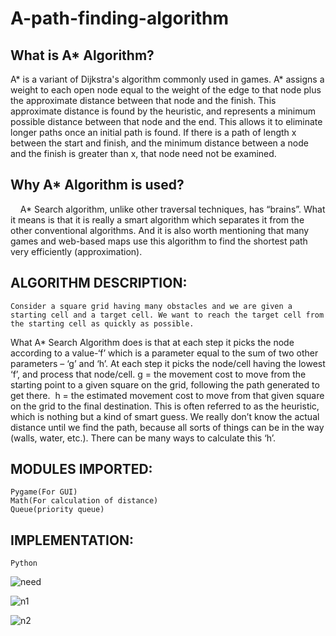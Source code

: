 # A-path-finding-algorithm

## What is A* Algorithm?

A* is a variant of Dijkstra's algorithm commonly used in games. A* assigns a weight to each open node equal to the weight of the edge to that node plus the approximate distance between that node and the finish. This approximate distance is found by the heuristic, and represents a minimum possible distance between that node and the end. This allows it to eliminate longer paths once an initial path is found. If there is a path of length x between the start and finish, and the minimum distance between a node and the finish is greater than x, that node need not be examined. 

## Why A* Algorithm is used?

    A* Search algorithm, unlike other traversal techniques, has “brains”. What it means is that it is really a smart algorithm which separates it from the other conventional algorithms. And it is also worth mentioning that many games and web-based maps use this algorithm to find the shortest path very efficiently (approximation). 
    
## ALGORITHM DESCRIPTION:
	Consider a square grid having many obstacles and we are given a starting cell and a target cell. We want to reach the target cell from the starting cell as quickly as possible. 
What A* Search Algorithm does is that at each step it picks the node according to a value-‘f’ which is a parameter equal to the sum of two other parameters – ‘g’ and ‘h’. At each step it picks the node/cell having the lowest ‘f’, and process that node/cell.
g = the movement cost to move from the starting point to a given square on the grid, following the path generated to get there. 
h = the estimated movement cost to move from that given square on the grid to the final destination. This is often referred to as the heuristic, which is nothing but a kind of smart guess. We really don’t know the actual distance until we find the path, because all sorts of things can be in the way (walls, water, etc.). There can be many ways to calculate this ‘h’.

## MODULES IMPORTED:
	Pygame(For GUI)
	Math(For calculation of distance)
	Queue(priority queue)

## IMPLEMENTATION:
	Python
![need](https://github.com/ArunKumarKGIT/A-path-finding-algorithm/assets/77446060/275324d3-e5a1-47cd-b667-911e7de8d260)

![n1](https://github.com/ArunKumarKGIT/A-path-finding-algorithm/assets/77446060/d87dee6d-cae5-4b5e-a72a-0aa291ffe00b)

![n2](https://github.com/ArunKumarKGIT/A-path-finding-algorithm/assets/77446060/cf423d1b-b618-468b-ad81-0dc866dfa3d8)






